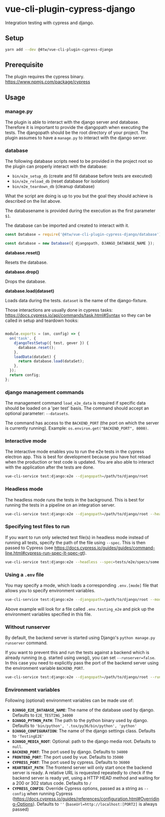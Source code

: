 # vue-cli-plugin-cypress-django

Integration testing with cypress and django.

## Setup

```bash
yarn add --dev @4tw/vue-cli-plugin-cypress-django
```

## Prerequisite

The plugin requires the cypress binary. https://www.npmjs.com/package/cypress

## Usage

### manage.py

The plugin is able to interact with the django server and database. Therefore it is important to provide the djangopath when executing the tests. The djangopath should be the root directory of your project. The plugin assumes to have a `manage.py` to interact with the django server.

### database

The following database scripts need to be provided in the project root
so the plugin can properly interact with the database:

- `bin/e2e_setup_db` (create and fill database before tests are executed)
- `bin/e2e_reload_db` (reset database for isolation)
- `bin/e2e_teardown_db` (cleanup database)

What the script are doing is up to you but the goal they should achieve is
described on the list above.

The databasename is provided during the execution as the first parameter `$1`.

The database can be imported and created to interact with it.

```javascript
const Database = require('@4tw/vue-cli-plugin-cypress-django/database');

const database = new Database({ djangopath, DJANGO_DATABASE_NAME });
```

**database.reset()**

Resets the database.

**database.drop()**

Drops the database.

**database.load(dataset)**

Loads data during the tests. `dataset` is the name of the django-fixture.

Those interactions are usually done in cypress tasks: https://docs.cypress.io/api/commands/task.html#Syntax
so they can be called in setup and teardown hooks:

```javascript

module.exports = (on, config) => {
  on('task', {
    djangoTestSetup({ test, gever }) {
      database.reset();
    },
    loadData(dataSet) {
      return database.load(dataSet);
    },
  });
  return config;
};

```


### django management commands

The management command `load_e2e_data` is required if specific data should be loaded on a 'per test' basis. The command should accept an optional parameter: `--datasets`.

The command has access to the `BACKEND_PORT` (the port on which the server is currently running). Example: `os.environ.get("BACKEND_PORT", 8000)`.

### Interactive mode

The interactive mode enables you to run the e2e tests in the cypress electron app. This is best for development because you have hot reload when the production or test code is updated. You are also able to interact with the application after the tests are done.

```bash
vue-cli-service test:django:e2e --djangopath=/path/to/django/root
```

### Headless mode

The headless mode runs the tests in the background. This is best for running the tests in a pipeline on an integration server.

```bash
vue-cli-service test:django:e2e --djangopath=/path/to/django/root --headless
```

### Specifying test files to run

If you want to run only selected test file(s) in headless mode instead of running all tests, specify the path of the file using `--spec`. This is then passed to Cypress (see https://docs.cypress.io/guides/guides/command-line.html#cypress-run-spec-lt-spec-gt).   

```bash
vue-cli-service test:django:e2e --headless --spec=tests/e2e/specs/some.spec.js
```

### Using a `.env` file

You may specify a mode, which loads a corresponding `.env.[mode]` file that allows you to specify environment variables.

```bash
vue-cli-service test:django:e2e --djangopath=/path/to/django/root --mode testing_e2e
```

Above example will look for a file called `.env.testing_e2e` and pick up the environment variables specified in this file.

### Without runserver

By default, the backend server is started using Django's ``python manage.py runserver`` command.

If you want to prevent this and run the tests against a backend which is already running (e.g. started using uwsgi), you can set ``--runserver=false``. In this case you need to explicitly pass the port of the backend server using the environment variable ``BACKEND_PORT``.

```bash
vue-cli-service test:django:e2e --djangopath=/path/to/django/root --runserver=false
```

### Environment variables

Following (optional) environment variables can be made use of:

- **```DJANGO_E2E_DATABASE_NAME```**: The name of the database used by django. Defaults to ```E2E_TESTING_34000```
- **```DJANGO_PYTHON_PATH```**: The path to the python binary used by django. Defaults to ```'bin/python', '.tox/py36/bin/python', 'python'```
- **```DJANGO_CONFIGURATION```**: The name of the django settings class. Defaults to ```'TestingE2E'```
- **```DJANGO_MEDIA_ROOT```**: Optional: path to the django media root. Defaults to ```null```.
- **```BACKEND_PORT```**: The port used by django. Defaults to ```34000```
- **```FRONTEND_PORT```**: The port used by vue. Defaults to ```35000```
- **```CYPRESS_PORT```**: The port used by cypress. Defaults to ```36000```
- **```HEARTBEAT_PATH```**: The frontend server will only start once the backend server is ready. A relative URL is requested repeatedly to check if the backend server is ready yet, using a HTTP HEAD method and waiting for a 200 or 302 status code. Defaults to ```/```
- **```CYPRESS_CONFIG```**: Override Cypress options, passed as a string as `--config` when running Cypress (https://docs.cypress.io/guides/references/configuration.html#Overriding-Options). Defaults to ```''``` (```baseUrl=http://localhost:[PORT2]``` is always passed)
